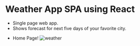 # Weather App SPA using React

+ Single page web app.
+ Shows forecast for next five days of your favorite city. 

- Home Page!
![weather](https://user-images.githubusercontent.com/15637153/36701941-fea282e6-1b09-11e8-9ef2-40acc92d1e74.JPG)
